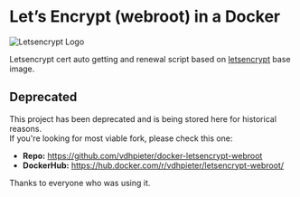 # Let’s Encrypt (webroot) in a Docker
![Letsencrypt Logo](https://letsencrypt.org/images/letsencrypt-logo-horizontal.svg)

Letsencrypt cert auto getting and renewal script based on [letsencrypt](https://quay.io/repository/letsencrypt/letsencrypt) base image.

## Deprecated

This project has been deprecated and is being stored here for historical reasons.  
If you're looking for most viable fork, please check this one:

* **Repo:** https://github.com/vdhpieter/docker-letsencrypt-webroot  
* **DockerHub:** https://hub.docker.com/r/vdhpieter/letsencrypt-webroot/

Thanks to everyone who was using it.
